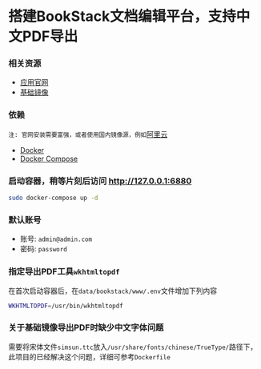 # 搭建BookStack文档编辑平台，支持中文PDF导出

### 相关资源
- [应用官网](https://www.bookstackapp.com/)
- [基础镜像](https://hub.docker.com/r/linuxserver/bookstack)

### 依赖
`注: 官网安装需要富强，或者使用国内镜像源，例如`[阿里云](https://developer.aliyun.com/mirror/docker-ce)
- [Docker](https://docs.docker.com/engine/install/)
- [Docker Compose](https://docs.docker.com/compose/install/)

### 启动容器，稍等片刻后访问 http://127.0.0.1:6880
```bash
sudo docker-compose up -d
```

### 默认账号
* 账号: `admin@admin.com`
* 密码: `password`

### 指定导出PDF工具`wkhtmltopdf`
在首次启动容器后，在`data/bookstack/www/.env`文件增加下列内容
```bash
WKHTMLTOPDF=/usr/bin/wkhtmltopdf
```

### 关于基础镜像导出PDF时缺少中文字体问题
需要将宋体文件`simsun.ttc`放入`/usr/share/fonts/chinese/TrueType/`路径下，此项目的已经解决这个问题，详细可参考`Dockerfile`